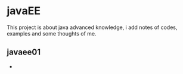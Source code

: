 # javaEE
This project is about java advanced knowledge, i add notes of codes, examples and some thoughts of me.

## javaee01
- 
